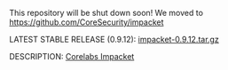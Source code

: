 This repository will be shut down soon! We moved to https://github.com/CoreSecurity/impacket

LATEST STABLE RELEASE (0.9.12): [impacket-0.9.12.tar.gz](https://pypi.python.org/packages/source/i/impacket/impacket-0.9.12.tar.gz)

DESCRIPTION: [Corelabs Impacket](http://corelabs.coresecurity.com/index.php?module=Wiki&action=view&type=tool&name=Impacket)